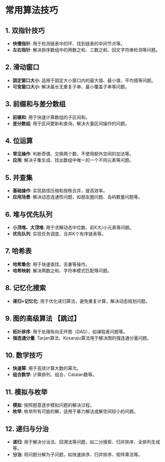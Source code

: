# 常用算法技巧

## 1. 双指针技巧
- **快慢指针**: 用于检测链表中的环、找到链表的中间节点等。
- **左右指针**: 解决排序数组中的两数之和、三数之和、回文字符串检测等问题。

## 2. 滑动窗口
- **固定窗口大小**: 适用于固定大小窗口内的最大值、最小值、平均值等问题。
- **可变窗口大小**: 解决最长无重复子串、最小覆盖子串等问题。

## 3. 前缀和与差分数组
- **前缀和**: 用于快速计算数组的子区间和。
- **差分数组**: 用于区间更新和查询，解决大量区间操作的问题。

## 4. 位运算
- **常见操作**: 判断奇偶、交换两个数、不使用额外空间的加法等。
- **应用**: 解决子集生成、找出数组中唯一的一个不同元素等问题。

## 5. 并查集
- **基础操作**: 实现路径压缩和按秩合并，提高效率。
- **应用场景**: 解决动态连通性问题，如朋友圈问题、岛屿数量问题等。

## 6. 堆与优先队列
- **小顶堆、大顶堆**: 用于求解动态中位数、前K大/小元素等问题。
- **优先队列**: 实现任务调度、合并K个有序链表等。

## 7. 哈希表
- **哈希集合**: 用于快速查找、去重等操作。
- **哈希映射**: 解决两数之和、字符串模式匹配等问题。

## 8. 记忆化搜索
- **递归+记忆化**: 用于优化递归算法，避免重复计算，解决动态规划问题。

## 9. 图的高级算法 【跳过】
- **拓扑排序**: 用于处理有向无环图（DAG），如课程表问题等。
- **强连通分量**: Tarjan算法、Kosaraju算法用于解决图的强连通分量问题。

## 10. 数学技巧
- **快速幂**: 用于高效计算大数的幂次。
- **组合数学**: 计算排列、组合、Catalan数等。

## 11. 模拟与枚举
- **模拟**: 按照题意逐步模拟问题的解决过程。
- **枚举**: 枚举所有可能的解，适用于暴力解法或解空间较小的问题。

## 12. 递归与分治
- **递归**: 用于解决分治法、回溯法等问题，如二分搜索、归并排序、全排列生成等。
- **分治**: 将问题分解为子问题，如快速排序、归并排序、矩阵乘法等。
